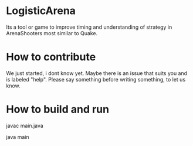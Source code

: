 # LogisticArena

Its a tool or game to improve timing and understanding of strategy in ArenaShooters most similar to Quake.

# How to contribute

We just started, i dont know yet. Maybe there is an issue that suits you and is labeled "help". Please say something before writing something, to let us know.

# How to build and run

javac main.java

java main
